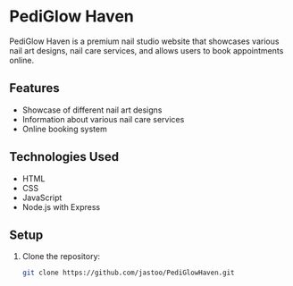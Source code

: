 # PediGlow Haven

PediGlow Haven is a premium nail studio website that showcases various nail art designs, nail care services, and allows users to book appointments online.

## Features

- Showcase of different nail art designs
- Information about various nail care services
- Online booking system

## Technologies Used

- HTML
- CSS
- JavaScript
- Node.js with Express

## Setup

1. Clone the repository:
   ```bash
   git clone https://github.com/jastoo/PediGlowHaven.git
